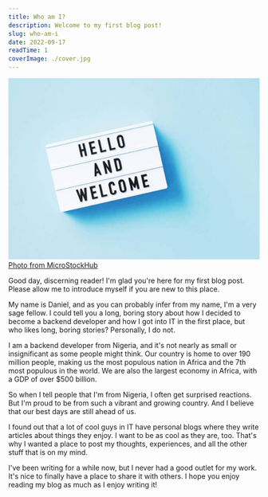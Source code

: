 ```yaml
---
title: Who am I?
description: Welcome to my first blog post!
slug: who-am-i
date: 2022-09-17
readTime: 1
coverImage: ./cover.jpg
---
```


![Alt text here](./cover.jpg)
[Photo from MicroStockHub](https://www.istockphoto.com/)


Good day, discerning reader! I'm glad you're here for my first blog post. Please allow me to introduce myself if you are new to this place. 

My name is Daniel, and as you can probably infer from my name, I'm a very sage fellow. I could tell you a long, boring story about how I decided to become a backend developer and how I got into IT in the first place, but who likes long, boring stories? Personally, I do not.

I am a backend developer from Nigeria, and it's not nearly as small or insignificant as some people might think. Our country is home to over 190 million people, making us the most populous nation in Africa and the 7th most populous in the world. We are also the largest economy in Africa, with a GDP of over $500 billion.

So when I tell people that I'm from Nigeria, I often get surprised reactions. But I'm proud to be from such a vibrant and growing country. And I believe that our best days are still ahead of us.

I found out that a lot of cool guys in IT have personal blogs where they write articles about things they enjoy. I want to be as cool as they are, too. That's why I wanted a place to post my thoughts, experiences, and all the other stuff that is on my mind.

I've been writing for a while now, but I never had a good outlet for my work. It's nice to finally have a place to share it with others. I hope you enjoy reading my blog as much as I enjoy writing it!
